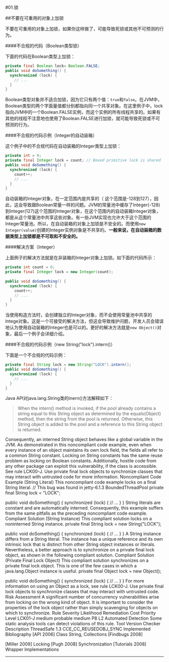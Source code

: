 #01.锁

##不要在可重用的对象上加锁

不要在可重用的对象上加锁，如果你这样做了，可能导致死锁或其他不可预测的行为。

####不合规的代码（Boolean类型锁）

下面的代码在Boolean类型上加锁：

```Java
private final Boolean lock= Boolean.FALSE;
public void doSomething() {
  synchronized (lock) {
    // ...
  }
}
```

Boolean类型对象并不适合加锁，因为它只有两个值：`true`和`false`。在JVM中，Boolean类型的两个字面量值都分别都指向同一个共享对象。在这里例子中，lock指向JVM中的一个Boolean.FALSE实例，而这个实例的所有线程共享的。如果有其他的线程不注意地也使用了Boolean.FALSE进行加锁，就可能导致死锁或不可预测的行为。

####不合规的代码示例（Integer的自动装箱）

这个例子中的不合规代码在自动装箱的Integer类型上加锁：

```Java
private int = 0;
private final Integer lock = count; // Boxed primitive lock is shared
public void doSomething() {
  synchronized (lock) {
    count++;
    // ...
  }
}
```

自动装箱的Integer对象，在一定范围内是共享的（ 这个范围是-128到127），因此，这会导致跟Boolean常量一样的问题。JVM的常量池中缓存了Integer(-128)到Integer(127)这个范围的Integer对象，在这个范围内的自动装箱Integer对象，都是从这个常量池中共享这些对象。有一些JVM实现也允许大于这个范围的Integer常量池。所以，在自动装箱的对象上加锁是不安全的。而使用`new Integer(value)`创建的Integer实例对象是不共享的。**一般来说，在自动装箱的数据类型上加锁都是不可取和不安全的。**

####解决方案（Integer）

上面例子的解决方法就是在非装箱的Integer对象上加锁。如下面的代码所示：

```Java
private int count = 0;
private final Integer lock = new Integer(count);
 
public void doSomething() {
  synchronized (lock) {
    count++;
    // ...
  }
}
```
当使用构造方法时，会创建独立的Integer对象，而不会使用常量池中共享的Intege对象。这是一个可接受的解决方法，但这会导致维护问题，开发人员会错误地认为使用自动装箱的Integer也是可以的。更好的解决方法就是`new Object()`对象，最后一个例子会详细介绍。

####不合规的代码示例（new String("lock").intern()）

下面是一个不合规的代码示例：

```Java
private final String lock = new String("LOCK").intern();
public void doSomething() {
  synchronized (lock) {
    // ...
  }
}
```

Java API对java.lang.String类的inern()方法解释如下：

>When the intern() method is invoked, if the pool already contains a string equal to this String object as determined by the equals(Object) method, then the string from the pool is returned. Otherwise, this String object is added to the pool and a reference to this String object is returned.

Consequently, an interned String object behaves like a global variable in the JVM. As demonstrated in this noncompliant code example, even when every instance of an object maintains its own lock field, the fields all refer to a common String constant. Locking on String constants has the same reuse problem as locking on Boolean constants.
Additionally, hostile code from any other package can exploit this vulnerability, if the class is accessible. See rule LCK00-J. Use private final lock objects to synchronize classes that may interact with untrusted code for more information.
Noncompliant Code Example (String Literal)
This noncompliant code example locks on a final String literal.
// This bug was found in jetty-6.1.3 BoundedThreadPool
private final String lock = "LOCK";
 
public void doSomething() {
  synchronized (lock) {
    // ...
  }
}
String literals are constant and are automatically interned. Consequently, this example suffers from the same pitfalls as the preceding noncompliant code example.
Compliant Solution (String Instance)
This compliant solution locks on a noninterned String instance.
private final String lock = new String("LOCK");
 
public void doSomething() {
  synchronized (lock) {
    // ...
  }
}
A String instance differs from a String literal. The instance has a unique reference and its own intrinsic lock that is distinct from other String object instances or literals. Nevertheless, a better approach is to synchronize on a private final lock object, as shown in the following compliant solution.
Compliant Solution (Private Final Lock Object)
This compliant solution synchronizes on a private final lock object. This is one of the few cases in which a java.lang.Object instance is useful.
private final Object lock = new Object();
 
public void doSomething() {
  synchronized (lock) {
    // ...
  }
}
For more information on using an Object as a lock, see rule LCK00-J. Use private final lock objects to synchronize classes that may interact with untrusted code.
Risk Assessment
A significant number of concurrency vulnerabilities arise from locking on the wrong kind of object. It is important to consider the properties of the lock object rather than simply scavenging for objects on which to synchronize.
Rule
Severity
Likelihood
Remediation Cost
Priority
Level
LCK01-J
medium
probable
medium
P8
L2
Automated Detection
Some static analysis tools can detect violations of this rule.
Tool
Version
Checker
Description
ThreadSafe	1.3	
CCE_CC_REUSEDOBJ_SYNC
Implemented
Bibliography
[API 2006]
Class String, Collections
[Findbugs 2008]
 
[Miller 2009]
Locking
[Pugh 2008]
Synchronization
[Tutorials 2008]
Wrapper Implementations


----------


 